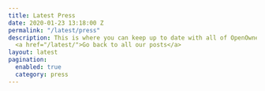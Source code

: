 ```yaml
---
title: Latest Press
date: 2020-01-23 13:18:00 Z
permalink: "/latest/press"
description: This is where you can keep up to date with all of OpenOwnership's responses to recent press.
  <a href="/latest/">Go back to all our posts</a>
layout: latest
pagination:
  enabled: true
  category: press
---
```

